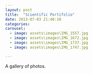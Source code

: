 ```yaml
---
layout: post
title:  "Scientific Portifolio"
date: 2013-07-03 21:40:10
categories:
carousel:
  - image: assets\images\IMG_1557.jpg
  - image: assets\images\IMG_1672.jpg
  - image: assets\images\IMG_1737.jpg
  - image: assets\images\IMG_1747.jpg

---
```


A gallery of photos.